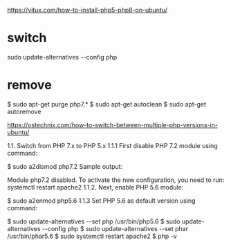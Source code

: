 https://vitux.com/how-to-install-php5-php8-on-ubuntu/

# switch
sudo update-alternatives --config php


# remove 
$ sudo apt-get purge php7.*
$ sudo apt-get autoclean
$ sudo apt-get autoremove

https://ostechnix.com/how-to-switch-between-multiple-php-versions-in-ubuntu/


1.1. Switch from PHP 7.x to PHP 5.x
1.1.1 First disable PHP 7.2 module using command:

$ sudo a2dismod php7.2
Sample output:

Module php7.2 disabled.
To activate the new configuration, you need to run:
systemctl restart apache2
1.1.2. Next, enable PHP 5.6 module:

$ sudo a2enmod php5.6
1.1.3 Set PHP 5.6 as default version using command:

$ sudo update-alternatives --set php /usr/bin/php5.6
$ sudo update-alternatives --config php
$ sudo update-alternatives --set phar /usr/bin/phar5.6
$ sudo systemctl restart apache2
$ php -v